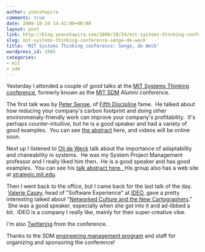 ```yaml
---
author: yoavshapira
comments: true
date: 2008-10-24 14:41:00+00:00
layout: post
link: http://blog.yoavshapira.com/2008/10/24/mit-systems-thinking-conference-senge-de-weck/
slug: mit-systems-thinking-conference-senge-de-weck
title: 'MIT Systems Thinking conference: Senge, de Weck'
wordpress_id: 1945
categories:
- mit
- sdm
---
```


Yesterday I attended a couple of good talks at the [MIT Systems Thinking conference](http://sdm.mit.edu/index.php?fileName=conf08/sdm_conference.html), formerly known as the [MIT SDM](http://sdm.mit.edu) Alumni conference.

  


The first talk was by [Peter Senge](http://en.wikipedia.org/wiki/Peter_Senge), of [Fifth Discipline](http://en.wikipedia.org/wiki/The_Fifth_Discipline) fame.  He talked about how reducing your company's carbon footprint and doing other environmenaly-friendly work can improve your company's profitability.  It's perhaps counter-intuitive, but he is a good speaker and had a variety of good examples.  You can see [the abstract](http://sdm.mit.edu/index.php?fileName=conf08/abstracts/senge.html) here, and videos will be online soon.

  


Next up I listened to [Oli de Weck](http://esd.mit.edu/Faculty_Pages/deweck/deweck.htm) talk about the importance of adaptability and chaneability in systems.  He was my System Project Management professor and I really liked him then.  He is a good speaker and has good examples.  You can see his [talk abstract here.  ](http://sdm.mit.edu/index.php?fileName=conf08/abstracts/deweck.html)His group also has a web site at [strategic.mit.edu](http://strategic.mit.edu).

  


Then I went back to the office, but I came back for the last talk of the day.  [Valerie Casey](http://sdm.mit.edu/index.php?fileName=conf08/speaker_bios.html#casey), head of "Software Experience" at [IDEO](http://www.ideo.com/), gave a pretty interesting talked about "[Networked Culture and the New Cartographers](http://sdm.mit.edu/index.php?fileName=conf08/abstracts/casey.html)."  She was a good speaker, especially when she got into it and ad-libbed a bit.  IDEO is a company I really like, mainly for their super-creative vibe.

  


I'm also [Twittering](http://twitter.com/YoavShapira) from the conference.

  


Thanks to the SDM [engineering management program](http://sdm.mit.edu) and staff for organizing and sponsoring the conference!

  


  


  

